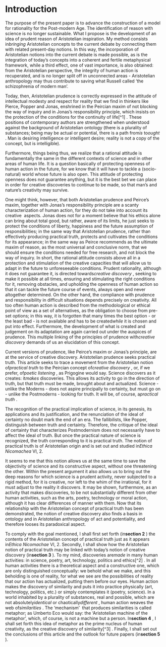 Introduction
============

The purpose of the present paper is to advance the construction of a
model for rationality for the Post-modern Age. The identification of
reason with science is no longer sustainable. What I propose is the
development of an idea of prudent reason of Aristotelian inspiration. My
method consists in*bringing* Aristotelian concepts to the current debate
by connecting them with related present-day notions. In this way, the
incorporation of Aristotelian notions into the current debate is made
possible, as is the integration of today’s concepts into a coherent and
fertile metaphysical framework, while a third effect, one of vast
importance, is also obtained: from the Aristotelian perspective, the
integrity of human action is recuperated, and is no longer split off in
unconnected areas - Aristotelian anthropology may thus contribute to
saving what Russell called ‘the schizophrenia of modern man’.

Today, then, Aristotelian prudence is correctly expressed in the
attitude of intellectual modesty and respect for reality that we find in
thinkers like Pierce, Popper and Jonas, enshrined in the Peircian maxim
of not blocking the way of inquiry and in Jonas’s responsibility
principle, which insists on the protection of the conditions for the
continuity of life[^1] . These positions of contemporary authors are
strengthened when understood against the background of Aristotelian
ontology (there is a plurality of substances; being may be actual or
potential, there is a path from*is* to*ought* . Man is desiring
intelligence or intelligent desire; reality is not a copy of the
concept, but is intelligible).

Furthermore, things being thus, we realize that a rational attitude is
fundamentally the same in the different contexts of science and in other
areas of human life. It is a question basically of protecting openness
of human action in the future, for we know that it will have to tackle a
(socio-natural) world whose future is also open. This attitude of
protecting openness does not guarantee anything, but it is the best bet
we can place in order for creative discoveries to continue to be made,
so that man’s and nature’s creativity may survive.

One might think, however, that both Aristotelian prudence and Peirce’s
maxim, together with Jonas’s responsibility principle are a scanty
characterization of human action, for they do not take into account its
creative  aspects. Jonas does not for a moment believe that his ethics
alone can bring about total good, but rather, aware of its limits, he
just seeks to protect the conditions of liberty, happiness and the
future assumption of responsibilities; in the same way that Aristotelian
prudence, rather than effectively producing practical truth, protects
and cultivates the conditions for its appearance; in the same way as
Peirce recommends as the ultimate maxim of reason, as the most universal
and conclusive norm, that we should ensure the conditions needed for
free research, and not block the way of inquiry. In short, the rational
attitude consists above all in a protection and stimulation of the
creative capacities that will allow us to adapt in the future to
unforeseeable conditions. Prudent rationality, although it does not
guarantee it, is directed towards*creative discovery* , seeking to make
it possible at all times, ensuring and stimulating the right conditions
for it, removing obstacles, and upholding the openness of human action
so that it can tackle the future course of events, always open and never
altogether determined. On the other hand, the compliance with prudence
and responsibility in difficult situations depends precisely on
creativity. All too often human action is described from the
methodological or ethical point of view as a set of alternatives, as the
obligation to choose from pre-set options; in this way, it is forgotten
that many times the best option - or the least bad - is not available
and has to be created*while* it is chosen and put into effect.
Furthermore, the development of what is created and judgement on its
adaptation are again carried out under the auspices of prudence. This
multiple linking of the principles of prudence with*creative discovery*
demands of us an elucidation of this concept.

Current versions of prudence, like Peirce’s maxim or Jonas’s principle,
are at the service of creative discovery. Aristotelian prudence seeks
practical truth. This article seeks to trace a movement from the
Aristotelian notion of*practical truth* to the Peircian concept
of*creative discovery* , or, if we prefer, of*poetic listening* , as
Prigogine would say. Science discovers as it creates: it*makes*
discoveries. This allows its activity to go in the direction of truth,
but that truth must be made, brought about and actualized. Science -
unlike the Moderns - does not aspire principally to certainty, but must
go on - unlike the Postmoderns - looking for truth. It will be, of
course, a*practical truth* .

The recognition of the practical implication of science, in its genesis,
its applications and its justification, and the renunciation of the
ideal of certainty no doubt mark the end of an era. The fallibilists,
like Popper, distinguish between truth and certainty. Therefore, the
critique of the ideal of certainty that characterizes Postmodernism does
not necessarily have to affect the ideal of truth. But once the
practical nature of science is recognized, the truth corresponding to it
is practical truth. The notion of practical truth is of Aristotelian
origin and is set out and studied in*Ethica  Nicomachea* VI, 2.

It seems to me that this notion allows us at the same time to save the
objectivity of science and its constructive aspect, without one
threatening the other. Within the present argument it also allows us to
bring out the deep reasons for which science is a prudent activity,
never subjected to a rigid method, for it is creative, nor left to the
whim of the irrational, for it must adjust to the reality it discovers.
It may be shown, furthermore, as an activity that makes discoveries, to
be not substantially different from other human activities, such as the
arts, poetry, technology or moral action, although it has clear
differences of manner with them. Now that its relationship with the
Aristotelian concept of practical truth has been demonstrated, the
notion of creative discovery also finds a basis in ontology and in
Aristotelian anthropology of act and potentiality, and therefore looses
its paradoxical aspect.

To comply with the goal mentioned, I shall first set forth (in**section
2** ) the contents of the Aristotelian concept of practical truth just
as it appears in*Ethica Nicomachae* VI, 2. Secondly, I shall show how
the Aristotelian notion of practical truth may be linked with today’s
notion of creative discovery (in**section 3** ). To my mind, discoveries
are*made* in many human activities: in science, poetry, art, technology,
politics and ethics[^2] . In all human activities there is a theoretical
aspect and a constructive one, which are only distinguished
conceptually: we behold what we make, and this beholding is one of
reality, for what we see are the possibilities of reality that our
action has actualized, putting them before our eyes. Human action makes
the discovery of similarity and puts it into practice physically (art,
technology, politics, etc.) or simply contemplates it (poetry, science).
In a world inhabited by a plurality of substances, real and possible,
which are not absolutely*identical* or chaotically*different* , human
action weaves the web of*similarities* . The ‘mechanism’  that produces
similarities is called metaphor; as Umberto Eco would say: the
‘Aristotelian machine of the metaphor’, which, of course, is not a
machine but a person. In**section 4** , I shall set forth this idea of
metaphor as the prime nucleus of human creativity, as the creative
discovery of similarity[^3] . Finally, I shall set out the conclusions
of this article and the outlook for future papers (in**section 5** ).


